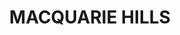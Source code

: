---
lastmod: '2025-04-06T06:05:20+00:00'
latitude: -32.933305
layout: suburb
longitude: 151.651095
postcode: '2285'
state: NSW
title: MACQUARIE HILLS
url: /nsw/macquarie-hills/
---
